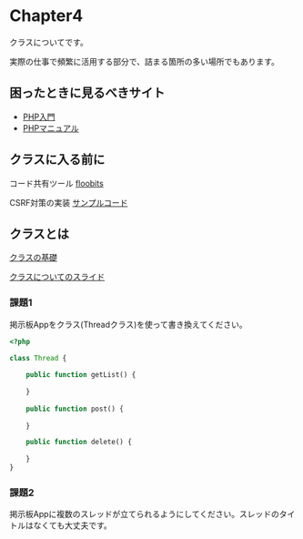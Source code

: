 # Chapter4

クラスについてです。

実際の仕事で頻繁に活用する部分で、詰まる箇所の多い場所でもあります。

## 困ったときに見るべきサイト

- [PHP入門](https://www.javadrive.jp/php/)
- [PHPマニュアル](https://www.php.net/manual/ja/index.php)

## クラスに入る前に

コード共有ツール [floobits](https://floobits.com/qst-exe/career2-php-thread/file/index.php:1)

CSRF対策の実装 [サンプルコード](https://github.com/qst-exe/career2-php-thread/blob/dev/index.php)

## クラスとは

[クラスの基礎](https://www.php.net/manual/ja/language.oop5.basic.php)

[クラスについてのスライド](https://docs.google.com/presentation/d/1PRWiSHmD7vePoipqRrc0Ya2aNXR-uunYGXbGEjCyc4c/edit?usp=sharing)

### 課題1

掲示板Appをクラス(Threadクラス)を使って書き換えてください。

```php
<?php

class Thread {
    
    public function getList() {
    
    }
    
    public function post() {
    
    }

    public function delete() {
    
    }
}

```

### 課題2

掲示板Appに複数のスレッドが立てられるようにしてください。スレッドのタイトルはなくても大丈夫です。
